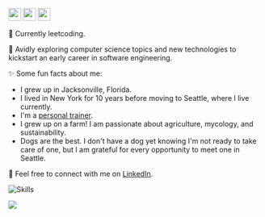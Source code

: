 <a href="https://www.linkedin.com/in/squat"><img src="https://img.shields.io/badge/linkedin-%230077B5.svg?&style=for-the-badge&logo=linkedin&logoColor=white" height=25></a> <a href="https://www.instagram.com/mic.ha.el/"><img src="https://img.shields.io/badge/instagram-%23E4405F.svg?&style=for-the-badge&logo=instagram&logoColor=white" height=25></a> <a href="[https://dev.to/mokkapps](https://dev.to/squat)"><img src="https://img.shields.io/badge/DEV.TO-%230A0A0A.svg?&style=for-the-badge&logo=dev-dot-to&logoColor=white" height=25></a></p>

🔭 Currently leetcoding.

🌱 Avidly exploring computer science topics and new technologies to kickstart an early career in software engineering. 

✨ Some fun facts about me:
* I grew up in Jacksonville, Florida.
* I lived in New York for 10 years before moving to Seattle, where I live currently.
* I'm a [personal trainer](https://squat.coach/).
* I grew up on a farm!  I am passionate about agriculture, mycology, and sustainability.
* Dogs are the best.  I don't have a dog yet knowing I'm not ready to take care of one, but I am grateful for every opportunity to meet one in Seattle.

💬 Feel free to connect with me on [LinkedIn](https://linkedin.com/in/squat/).


![Skills](https://skillicons.dev/icons?i=git,css,bootstrap,react,js,nodejs,mysql,mongodb,python)

![](https://raw.githubusercontent.com/west-korea/github-stats/master/generated/overview.svg#gh-dark-mode-only)
